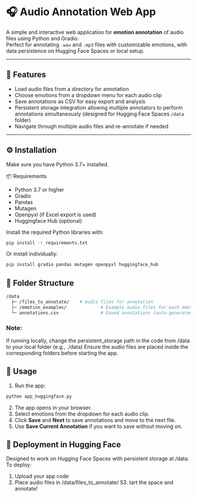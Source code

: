 # 🎧 Audio Annotation Web App

A simple and interactive web application for **emotion annotation** of audio files using Python and Gradio.  
Perfect for annotating `.wav` and `.mp3` files with customizable emotions, with data persistence on Hugging Face Spaces or local setup. 

---

## 🚀 Features

- Load audio files from a directory for annotation  
- Choose emotions from a dropdown menu for each audio clip  
- Save annotations as CSV for easy export and analysis  
- Persistent storage integration allowing multiple annotators to perform annotations simultaneously (designed for Hugging Face Spaces `/data` folder)  
- Navigate through multiple audio files and re-annotate if needed

---

## ⚙️ Installation

Make sure you have Python 3.7+ installed.

📦 Requirements
- Python 3.7 or higher
- Gradio
- Pandas
- Mutagen
- Openpyxl (if Excel export is used)
- Huggingface Hub (optional)

Install the required Python libraries with:

```bash
pip install -r requirements.txt
```
Or install individually:

``` bash
pip install gradio pandas mutagen openpyxl huggingface_hub
```

## 📂 Folder Structure
``` bash
/data
  ├─ /files_to_annotate/    # Audio files for annotation
  ├─ /emotion_examples/             # Example audio files for each emotion
  └─ annotations.csv                # Saved annotations (auto-generated)
```
### Note:
If running locally, change the persistent_storage path in the code from /data to your local folder (e.g., ./data)
Ensure the audio files are placed inside the corresponding folders before starting the app.

## 🔧 Usage
1. Run the app:
```bash
python app_huggingface.py
```
2. The app opens in your browser.
3. Select emotions from the dropdown for each audio clip.
4. Click **Save** and **Next** to save annotations and move to the next file.
5. Use **Save Current Annotation** if you want to save without moving on.


## 🎯 Deployment in Hugging Face

Designed to work on Hugging Face Spaces with persistent storage at /data.
To deploy:
1. Upload your app code
2. Place audio files in /data/files_to_annotate/
S3. tart the space and annotate!

